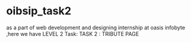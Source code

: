 # oibsip_task2
as a part of web development and designing internship at oasis infobyte ,here we have LEVEL 2 Task: TASK 2 : TRIBUTE PAGE 
